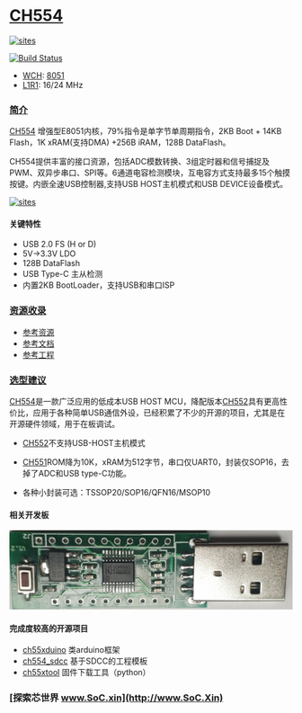 ﻿# [CH554](https://github.com/SoCXin/CH554)

[![sites](http://182.61.61.133/link/resources/SoC.png)](http://www.SoC.Xin)

[![Build Status](https://github.com/SoCXin/CH554/workflows/CI/badge.svg)](https://github.com/SoCXin/CH554/actions/workflows/CI.yml)

* [WCH](http://www.wch.cn/): [8051](https://github.com/SoCXin/8051)
* [L1R1](https://github.com/SoCXin/Level): 16/24 MHz

### [简介](https://github.com/SoCXin/CH554/wiki)

[CH554](https://github.com/SoCXin/CH554) 增强型E8051内核，79%指令是单字节单周期指令，2KB Boot + 14KB Flash，1K xRAM(支持DMA) +256B iRAM，128B DataFlash。

CH554提供丰富的接口资源，包括ADC模数转换、3组定时器和信号捕捉及PWM、双异步串口、SPI等。6通道电容检测模块，互电容方式支持最多15个触摸按键。内嵌全速USB控制器,支持USB HOST主机模式和USB DEVICE设备模式。

[![sites](docs/CH554.png)](http://www.wch.cn/products/CH554.html)

#### 关键特性

* USB 2.0 FS (H or D)
* 5V->3.3V LDO
* 128B DataFlash
* USB Type-C 主从检测
* 内置2KB BootLoader，支持USB和串口ISP

### [资源收录](https://github.com/SoCXin)

* [参考资源](src/)
* [参考文档](docs/)
* [参考工程](project/)

### [选型建议](https://github.com/SoCXin)

[CH554](https://github.com/SoCXin/CH554)是一款广泛应用的低成本USB HOST MCU，降配版本[CH552](https://github.com/SoCXin/CH552)具有更高性价比，应用于各种简单USB通信外设，已经积累了不少的开源的项目，尤其是在开源硬件领域，用于在板调试。

* [CH552](http://www.wch.cn/products/CH552.html)不支持USB-HOST主机模式
* [CH551](http://www.wch.cn/products/CH551.html)ROM降为10K，xRAM为512字节，串口仅UART0，封装仅SOP16，去掉了ADC和USB type-C功能。

* 各种小封装可选：TSSOP20/SOP16/QFN16/MSOP10

#### 相关开发板

[![sites](docs/B.png)](https://item.taobao.com/item.htm?spm=a230r.1.14.160.1b402171ANBDsc&id=598357002103&ns=1&abbucket=18#detail)

#### 完成度较高的开源项目

* [ch55xduino](https://github.com/DeqingSun/ch55xduino) 类arduino框架
* [ch554_sdcc](https://github.com/Blinkinlabs/ch554_sdcc) 基于SDCC的工程模板
* [ch55xtool](https://github.com/MarsTechHAN/ch552tool) 固件下载工具（python）


### [探索芯世界 www.SoC.xin](http://www.SoC.Xin)

